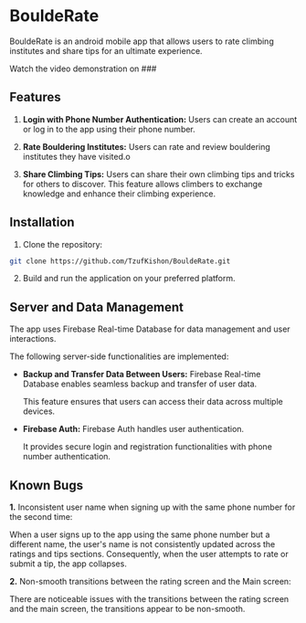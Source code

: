 # BouldeRate

BouldeRate is an android mobile app that allows users to rate climbing institutes and share tips for an ultimate experience.

Watch the video demonstration on ###

## Features

1. **Login with Phone Number Authentication:** Users can create an account or log in to the app using their phone number.

2. **Rate Bouldering Institutes:** Users can rate and review bouldering institutes they have visited.o

3. **Share Climbing Tips:** Users can share their own climbing tips and tricks for others to discover. This feature allows climbers to exchange knowledge and 
enhance their climbing experience.

## Installation
1. Clone the repository:

```bash
git clone https://github.com/TzufKishon/BouldeRate.git
```

2. Build and run the application on your preferred platform.

## Server and Data Management

The app uses Firebase Real-time Database for data management and user interactions.

The following server-side functionalities are implemented:

- **Backup and Transfer Data Between Users:** Firebase Real-time Database enables seamless backup and transfer of user data.

  This feature ensures that users can access their data across multiple devices.

- **Firebase Auth:** Firebase Auth handles user authentication.
  
  It provides secure login and registration functionalities with phone number authentication.

## Known Bugs

**1.** Inconsistent user name when signing up with the same phone number for the second time:

When a user signs up to the app using the same phone number but a different name, the user's name is not consistently updated across the ratings and tips sections. Consequently, when the user attempts to rate or submit a tip, the app collapses.

**2.** Non-smooth transitions between the rating screen and the Main screen:

There are noticeable issues with the transitions between the rating screen and the main screen, the transitions appear to be non-smooth.




